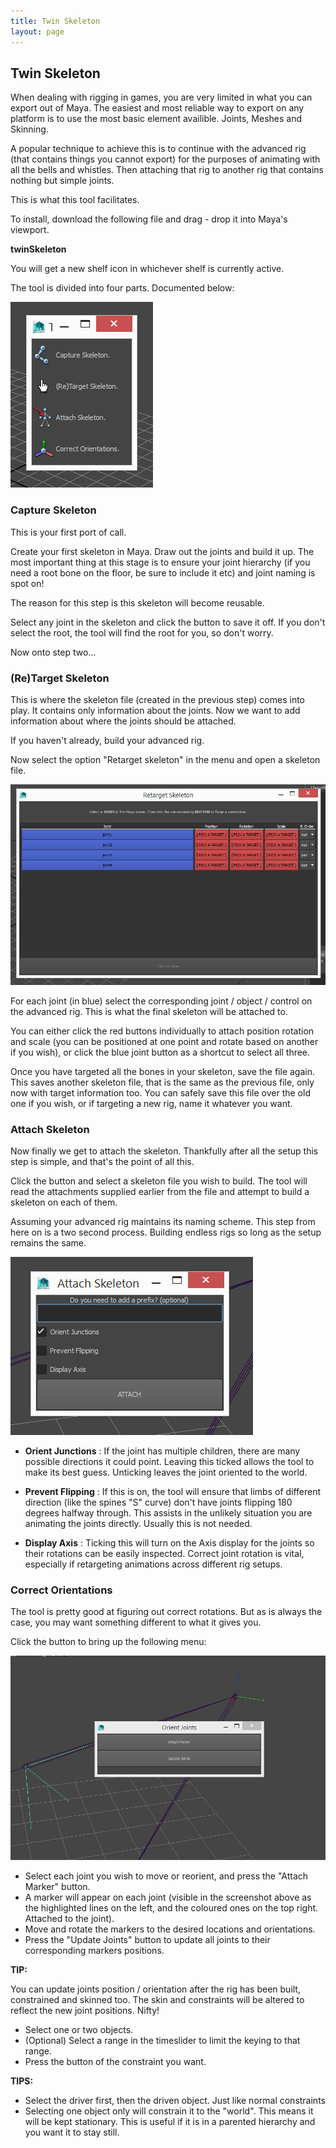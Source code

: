 ```yaml
---
title: Twin Skeleton
layout: page
---
```

## Twin Skeleton

When dealing with rigging in games, you are very limited in what you can export out of Maya. The easiest and most reliable way to export on any platform is to use the most basic element availible. Joints, Meshes and Skinning.

A popular technique to achieve this is to continue with the advanced rig (that contains things you cannot export) for the purposes of animating with all the bells and whistles.
Then attaching that rig to another rig that contains nothing but simple joints.

This is what this tool facilitates.

To install, download the following file and drag - drop it into Maya's viewport.

__<download>twinSkeleton</download>__

You will get a new shelf icon in whichever shelf is currently active.

The tool is divided into four parts. Documented below:

![window](img/twinskeleton.jpg)


### Capture Skeleton

This is your first port of call.

Create your first skeleton in Maya. Draw out the joints and build it up.
The most important thing at this stage is to ensure your joint hierarchy (if you need a root bone on the floor, be sure to include it etc) and joint naming is spot on!

The reason for this step is this skeleton will become reusable.

Select any joint in the skeleton and click the button to save it off. If you don't select the root, the tool will find the root for you, so don't worry.

Now onto step two...

### (Re)Target Skeleton

This is where the skeleton file (created in the previous step) comes into play. It contains only information about the joints. Now we want to add information about where the joints should be attached.

If you haven't already, build your advanced rig.

Now select the option "Retarget skeleton" in the menu and open a skeleton file.

![retarget menu](img/twinskeleton_retarget.jpg)

For each joint (in blue) select the corresponding joint / object / control on the advanced rig. This is what the final skeleton will be attached to.

You can either click the red buttons individually to attach position rotation and scale (you can be positioned at one point and rotate based on another if you wish), or click the blue joint button as a shortcut to select all three.

Once you have targeted all the bones in your skeleton, save the file again. This saves another skeleton file, that is the same as the previous file, only now with target information too.
You can safely save this file over the old one if you wish, or if targeting a new rig, name it whatever you want.

### Attach Skeleton

Now finally we get to attach the skeleton. Thankfully after all the setup this step is simple, and that's the point of all this.

Click the button and select a skeleton file you wish to build. The tool will read the attachments supplied earlier from the file and attempt to build a skeleton on each of them.

Assuming your advanced rig maintains its naming scheme. This step from here on is a two second process. Building endless rigs so long as the setup remains the same.

![Attach window](img/twinskeleton_attach.jpg)

* __Orient Junctions__ : If the joint has multiple children, there are many possible directions it could point. Leaving this ticked allows the tool to make its best guess. Unticking leaves the joint oriented to the world.

* __Prevent Flipping__ : If this is on, the tool will ensure that limbs of different direction (like the spines "S" curve) don't have joints flipping 180 degrees halfway through. This assists in the unlikely situation you are animating the joints directly. Usually this is not needed.

* __Display Axis__ : Ticking this will turn on the Axis display for the joints so their rotations can be easily inspected. Correct joint rotation is vital, especially if retargeting animations across different rig setups.

### Correct Orientations

The tool is pretty good at figuring out correct rotations. But as is always the case, you may want something different to what it gives you.

Click the button to bring up the following menu:

![Correct orientations](img/twinskeleton_marker.jpg)

* Select each joint you wish to move or reorient, and press the "Attach Marker" button.
* A marker will appear on each joint (visible in the screenshot above as the highlighted lines on the left, and the coloured ones on the top right. Attached to the joint).
* Move and rotate the markers to the desired locations and orientations.
* Press the "Update Joints" button to update all joints to their corresponding markers positions.

__TIP:__

You can update joints position / orientation after the rig has been built, constrained and skinned too. The skin and constraints will be altered to reflect the new joint positions. Nifty!





* Select one or two objects.
* (Optional) Select a range in the timeslider to limit the keying to that range.
* Press the button of the constraint you want.


__TIPS:__

* Select the driver first, then the driven object. Just like normal constraints
* Selecting one object only will constrain it to the "world". This means it will be kept stationary. This is useful if it is in a parented hierarchy and you want it to stay still.
